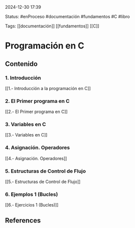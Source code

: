 
2024-12-30 17:39

Status: #enProceso #documentación #fundamentos #C #libro

Tags: [[documentación]] [[fundamentos]] [[C]]
# Programación en C

## Contenido

### 1. Introducción

[[1.- Introducción a la programación en C]]

### 2. El Primer programa en C

[[2.- El Primer programa en C]]

### 3. Variables en C

[[3.- Variables en C]]

### 4. Asignación. Operadores

[[4.- Asignación. Operadores]]

### 5. Estructuras de Control de Flujo

[[5.- Estructuras de Control de Flujo]]

### 6. Ejemplos 1 (Bucles)

[[6.- Ejercicios 1 (Bucles)]]
## References
